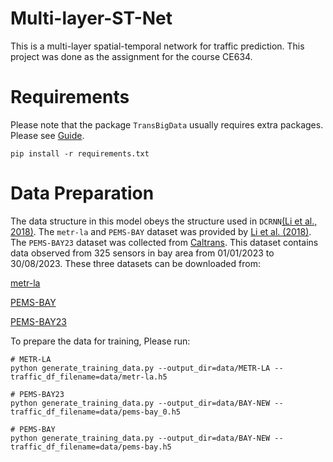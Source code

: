 # Multi-layer-ST-Net
This is a multi-layer spatial-temporal network for traffic prediction. This project was done as the assignment for the course CE634.

# Requirements
Please note that the package `TransBigData` usually requires extra packages. Please see [Guide](https://transbigdata.readthedocs.io/en/latest/#).
```
pip install -r requirements.txt
```
# Data Preparation
The data structure in this model obeys the structure used in `DCRNN`[(Li et al., 2018)](https://github.com/liyaguang/DCRNN). The `metr-la` and `PEMS-BAY` dataset was provided by [Li et al. (2018)](https://github.com/liyaguang/DCRNN). The `PEMS-BAY23` dataset was collected from [Caltrans](https://pems.dot.ca.gov/). This dataset contains data observed from 325 sensors in bay area from 01/01/2023 to 30/08/2023. These three datasets can be downloaded from:

[metr-la](https://drive.google.com/file/d/1B3ue_5JOiirEYpLC12pMpitZ09jEvB6g/view?usp=drive_link)

[PEMS-BAY](https://drive.google.com/file/d/1Z6FLyWyPIcJeT9T_sSUKf3zsaWlMb1Gj/view?usp=sharing)

[PEMS-BAY23](https://drive.google.com/file/d/1tXeodobgp3n9CnoSQdmPKWxQhs4h5Mq4/view?usp=drive_link)

To prepare the data for training, Please run:
```
# METR-LA
python generate_training_data.py --output_dir=data/METR-LA --traffic_df_filename=data/metr-la.h5

# PEMS-BAY23
python generate_training_data.py --output_dir=data/BAY-NEW --traffic_df_filename=data/pems-bay_0.h5

# PEMS-BAY
python generate_training_data.py --output_dir=data/BAY-NEW --traffic_df_filename=data/pems-bay.h5
```
